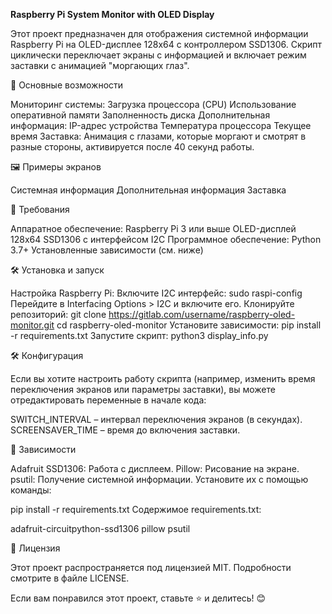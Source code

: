 **Raspberry Pi System Monitor with OLED Display**

Этот проект предназначен для отображения системной информации Raspberry Pi на OLED-дисплее 128x64 с контроллером SSD1306. Скрипт циклически переключает экраны с информацией и включает режим заставки с анимацией "моргающих глаз".

🚀 Основные возможности

Мониторинг системы:
Загрузка процессора (CPU)
Использование оперативной памяти
Заполненность диска
Дополнительная информация:
IP-адрес устройства
Температура процессора
Текущее время
Заставка:
Анимация с глазами, которые моргают и смотрят в разные стороны, активируется после 40 секунд работы.

🖼️ Примеры экранов

Системная информация
Дополнительная информация
Заставка

🧰 Требования

Аппаратное обеспечение:
Raspberry Pi 3 или выше
OLED-дисплей 128x64 SSD1306 с интерфейсом I2C
Программное обеспечение:
Python 3.7+
Установленные зависимости (см. ниже)

🛠️ Установка и запуск

Настройка Raspberry Pi:
Включите I2C интерфейс:
sudo raspi-config
Перейдите в Interfacing Options > I2C и включите его.
Клонируйте репозиторий:
git clone https://gitlab.com/username/raspberry-oled-monitor.git
cd raspberry-oled-monitor
Установите зависимости:
pip install -r requirements.txt
Запустите скрипт:
python3 display_info.py

🛠️ Конфигурация

Если вы хотите настроить работу скрипта (например, изменить время переключения экранов или параметры заставки), вы можете отредактировать переменные в начале кода:

SWITCH_INTERVAL – интервал переключения экранов (в секундах).
SCREENSAVER_TIME – время до включения заставки.

🔧 Зависимости

Adafruit SSD1306: Работа с дисплеем.
Pillow: Рисование на экране.
psutil: Получение системной информации.
Установите их с помощью команды:

pip install -r requirements.txt
Содержимое requirements.txt:

adafruit-circuitpython-ssd1306
pillow
psutil

📝 Лицензия

Этот проект распространяется под лицензией MIT. Подробности смотрите в файле LICENSE.

Если вам понравился этот проект, ставьте ⭐ и делитесь! 😊